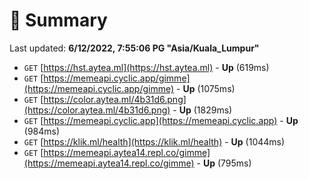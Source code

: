 # 📖 Summary
Last updated: **6/12/2022, 7:55:06 PG "Asia/Kuala_Lumpur"**

- `GET` [https://hst.aytea.ml](https://hst.aytea.ml) - **Up** (619ms)
- `GET` [https://memeapi.cyclic.app/gimme](https://memeapi.cyclic.app/gimme) - **Up** (1075ms)
- `GET` [https://color.aytea.ml/4b31d6.png](https://color.aytea.ml/4b31d6.png) - **Up** (1829ms)
- `GET` [https://memeapi.cyclic.app](https://memeapi.cyclic.app) - **Up** (984ms)
- `GET` [https://klik.ml/health](https://klik.ml/health) - **Up** (1044ms)
- `GET` [https://memeapi.aytea14.repl.co/gimme](https://memeapi.aytea14.repl.co/gimme) - **Up** (795ms)
